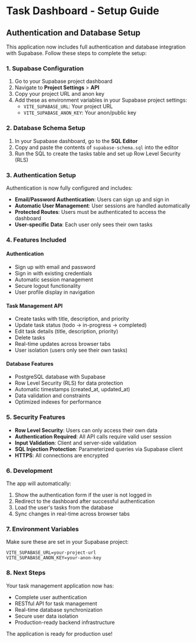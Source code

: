 # Task Dashboard - Setup Guide

## Authentication and Database Setup

This application now includes full authentication and database integration with Supabase. Follow these steps to complete the setup:

### 1. Supabase Configuration

1. Go to your Supabase project dashboard
2. Navigate to **Project Settings** > **API**
3. Copy your project URL and anon key
4. Add these as environment variables in your Supabase project settings:
   - `VITE_SUPABASE_URL`: Your project URL
   - `VITE_SUPABASE_ANON_KEY`: Your anon/public key

### 2. Database Schema Setup

1. In your Supabase dashboard, go to the **SQL Editor**
2. Copy and paste the contents of `supabase-schema.sql` into the editor
3. Run the SQL to create the tasks table and set up Row Level Security (RLS)

### 3. Authentication Setup

Authentication is now fully configured and includes:
- **Email/Password Authentication**: Users can sign up and sign in
- **Automatic User Management**: User sessions are handled automatically
- **Protected Routes**: Users must be authenticated to access the dashboard
- **User-specific Data**: Each user only sees their own tasks

### 4. Features Included

#### Authentication
- Sign up with email and password
- Sign in with existing credentials
- Automatic session management
- Secure logout functionality
- User profile display in navigation

#### Task Management API
- Create tasks with title, description, and priority
- Update task status (todo → in-progress → completed)
- Edit task details (title, description, priority)
- Delete tasks
- Real-time updates across browser tabs
- User isolation (users only see their own tasks)

#### Database Features
- PostgreSQL database with Supabase
- Row Level Security (RLS) for data protection
- Automatic timestamps (created_at, updated_at)
- Data validation and constraints
- Optimized indexes for performance

### 5. Security Features

- **Row Level Security**: Users can only access their own data
- **Authentication Required**: All API calls require valid user session
- **Input Validation**: Client and server-side validation
- **SQL Injection Protection**: Parameterized queries via Supabase client
- **HTTPS**: All connections are encrypted

### 6. Development

The app will automatically:
1. Show the authentication form if the user is not logged in
2. Redirect to the dashboard after successful authentication
3. Load the user's tasks from the database
4. Sync changes in real-time across browser tabs

### 7. Environment Variables

Make sure these are set in your Supabase project:
```
VITE_SUPABASE_URL=your-project-url
VITE_SUPABASE_ANON_KEY=your-anon-key
```

### 8. Next Steps

Your task management application now has:
- Complete user authentication
- RESTful API for task management
- Real-time database synchronization
- Secure user data isolation
- Production-ready backend infrastructure

The application is ready for production use!
